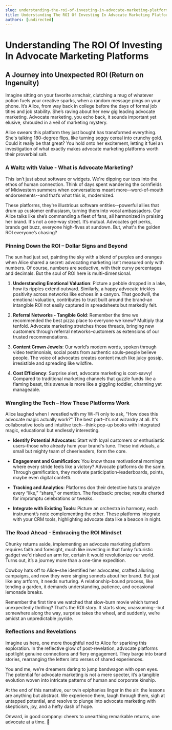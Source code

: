 ```yaml
---
slug: understanding-the-roi-of-investing-in-advocate-marketing-platforms
title: Understanding The ROI Of Investing In Advocate Marketing Platforms
authors: [undirected]
---
```



# Understanding The ROI Of Investing In Advocate Marketing Platforms

## A Journey into Unexpected ROI (Return on Ingenuity)

Imagine sitting on your favorite armchair, clutching a mug of whatever potion fuels your creative sparks, when a random message pings on your phone. It’s Alice, from way back in college before the days of formal job titles and job stability. She’s raving about her new gig leading advocate marketing. Advocate marketing, you echo back, it sounds important yet elusive, shrouded in a veil of marketing mystery.

Alice swears this platform they just bought has transformed everything. She's talking 180-degree flips, like turning soggy cereal into crunchy gold. Could it really be that great? You hold onto her excitement, letting it fuel an investigation of what exactly makes advocate marketing platforms worth their proverbial salt.

### A Waltz with Value - What is Advocate Marketing?

This isn’t just about software or widgets. We're dipping our toes into the ethos of human connection. Think of days spent wandering the cornfields of Midwestern summers when conversations meant more--word-of-mouth endorsements--and that’s what this is, modernized.

These platforms, they're illustrious software entities--powerful allies that drum up customer enthusiasm, turning them into vocal ambassadors. Our Alice talks like she’s commanding a fleet of fans, all harmonized in praising her brand. It's not a one-way street. It’s mutual. Advocates get perks, brands get buzz, everyone high-fives at sundown. But, what's the golden ROI everyone’s chasing?

### Pinning Down the ROI – Dollar Signs and Beyond

The sun had just set, painting the sky with a blend of purples and oranges when Alice shared a secret: advocating marketing isn’t measured only with numbers. Of course, numbers are seductive, with their curvy percentages and decimals. But the soul of ROI here is multi-dimensional.

1. **Understanding Emotional Valuation**: Picture a pebble dropped in a lake, how its ripples extend outward. Similarly, a happy advocate trickles positivity across networks like echoes in a canyon. That goodwill, the emotional valuation, contributes to trust built around the brand–an intangible ROI not easily captured in spreadsheets but markedly felt.

2. **Referral Networks - Tangible Gold**: Remember the time we recommended the best pizza place to everyone we knew? Multiply that tenfold. Advocate marketing stretches those threads, bringing new customers through referral networks–customers as extensions of our trusted recommendations.

3. **Content Crown Jewels**: Our world’s modern words, spoken through video testimonials, social posts from authentic souls–people believe people. The voice of advocates creates content much like juicy gossip, irresistible and spreading like wildfire.

4. **Cost Efficiency**: Surprise alert, advocate marketing is cost-savvy! Compared to traditional marketing channels that guzzle funds like a flaming beast, this avenue is more like a giggling toddler, charming yet manageable.

### Wrangling the Tech – How These Platforms Work

Alice laughed when I wrestled with my Wi-Fi only to ask, "How does this advocate magic actually work?" The best part–it’s not wizardry at all. It's collaborative tools and intuitive tech--think pop-up books with integrated magic, educational but endlessly interesting.

- **Identify Potential Advocates**: Start with loyal customers or enthusiastic users–those who already hum your brand's tune. These individuals, a small but mighty team of cheerleaders, form the core.

- **Engagement and Gamification**: You know those motivational mornings where every stride feels like a victory? Advocate platforms do the same. Through gamification, they motivate participation–leaderboards, points, maybe even digital confetti.

- **Tracking and Analytics**: Platforms don their detective hats to analyze every “like,” “share,” or mention. The feedback: precise; results charted for impromptu celebrations or tweaks.

- **Integrate with Existing Tools**: Picture an orchestra in harmony, each instrument’s note complementing the other. These platforms integrate with your CRM tools, highlighting advocate data like a beacon in night.

### The Road Ahead - Embracing the ROI Mindset

Chunky returns aside, implementing an advocate marketing platform requires faith and foresight, much like investing in that funky futuristic gadget we'd risked an arm for, certain it would revolutionize our world. Turns out, it’s a journey more than a one-time expedition.

Cowboy hats off to Alice–she identified her advocates, crafted alluring campaigns, and now they were singing sonnets about her brand. But just like any artform, it needs nurturing. A relationship-bound process, like tending a garden, it demands understanding, patience, and occasional lemonade breaks.

Remember the first time we watched that slow-burn movie which turned unexpectedly thrilling? That's the ROI story. It starts slow, unassuming--but somewhere along the way, surprise takes the wheel, and suddenly, we’re amidst an unpredictable joyride.

### Reflections and Revelations

Imagine us here, one more thoughtful nod to Alice for sparking this exploration. In the reflective glow of post-revelation, advocate platforms spotlight genuine connections and fiery engagement. They barge into brand stories, rearranging the letters into verses of shared experiences.

You and me, we’re dreamers daring to jump bandwagon with open eyes. The potential for advocate marketing is not a mere specter, it’s a tangible evolution woven into intricate patterns of human and corporate kinship.

At the end of this narrative, our twin epiphanies linger in the air: the lessons are anything but abstract. We experience them, laugh through them, sigh at untapped potential, and resolve to plunge into advocate marketing with skepticism, joy, and a hefty dash of hope. 

Onward, in good company: cheers to unearthing remarkable returns, one advocate at a time. 🍻